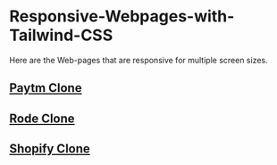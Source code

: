 # Responsive-Webpages-with-Tailwind-CSS

Here are the Web-pages that are responsive for multiple screen sizes.

##  [Paytm Clone](https://paytmclone-justforeducational-purpose.netlify.app/)

## [Rode Clone](https://rodeclone-justforeducational-purpose.netlify.app/)

##  [Shopify Clone](https://shopifyclone-foreducational-purpose.netlify.app/)
